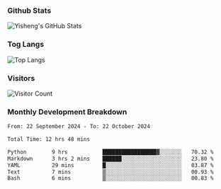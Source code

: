 ### Github Stats
![Yisheng's GitHub Stats](https://github-readme-stats-9qabuvhk1-gongyisheng.vercel.app/api?username=gongyisheng&count_private=true&show_icons=true)
### Tog Langs
![Top Langs](https://github-readme-stats-9qabuvhk1-gongyisheng.vercel.app/api/top-langs/?username=gongyisheng&layout=compact)
### Visitors
![Visitor Count](https://profile-counter.glitch.me/gongyisheng/count.svg)
### Monthly Development Breakdown
<!--START_SECTION:waka-->

```txt
From: 22 September 2024 - To: 22 October 2024

Total Time: 12 hrs 48 mins

Python        9 hrs           █████████████████▓░░░░░░░   70.32 %
Markdown      3 hrs 2 mins    ██████░░░░░░░░░░░░░░░░░░░   23.80 %
YAML          29 mins         █░░░░░░░░░░░░░░░░░░░░░░░░   03.87 %
Text          7 mins          ▒░░░░░░░░░░░░░░░░░░░░░░░░   00.93 %
Bash          6 mins          ▒░░░░░░░░░░░░░░░░░░░░░░░░   00.83 %
```

<!--END_SECTION:waka-->
